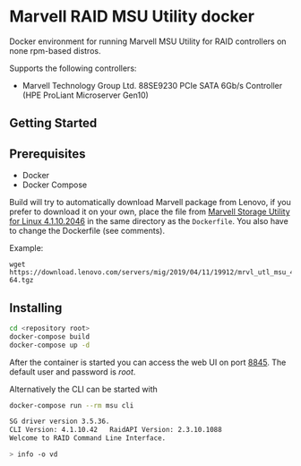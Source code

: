 # Marvell RAID MSU Utility docker 

Docker environment for running Marvell MSU Utility for RAID controllers on none rpm-based distros.

Supports the following controllers:
* Marvell Technology Group Ltd. 88SE9230 PCIe SATA 6Gb/s Controller (HPE ProLiant Microserver Gen10)

## Getting Started

## Prerequisites

* Docker
* Docker Compose

Build will try to automatically download Marvell package from Lenovo, if you prefer to download it on your own, place the file from 
[Marvell Storage Utility for Linux 4.1.10.2046](https://support.lenovo.com/ca/en/downloads/ds539334-marvell-storage-utility-for-linux-for-linux) 
in the same directory as the `Dockerfile`. You also have to change the Dockerfile (see comments).

Example: 

```
wget https://download.lenovo.com/servers/mig/2019/04/11/19912/mrvl_utl_msu_4.1.10.2046_linux_x86-64.tgz
```

## Installing

```sh
cd <repository root>
docker-compose build
docker-compose up -d
```

After the container is started you can access the web UI on port [8845](http://localhost:8845/). The default user and password is *root*.

Alternatively the CLI can be started with

```sh
docker-compose run --rm msu cli

SG driver version 3.5.36.
CLI Version: 4.1.10.42   RaidAPI Version: 2.3.10.1088
Welcome to RAID Command Line Interface.

> info -o vd
```


